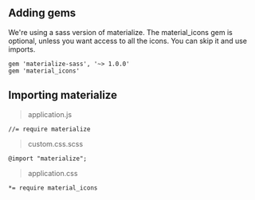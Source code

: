 ## Adding gems
We're using a sass version of materialize.
The material_icons gem is optional, unless you want access to all the icons. You can skip it and use imports.

```
gem 'materialize-sass', '~> 1.0.0'
gem 'material_icons'
```

## Importing materialize
> application.js

```
//= require materialize
```

> custom.css.scss

```
@import "materialize";
```

> application.css

```
*= require material_icons
```

